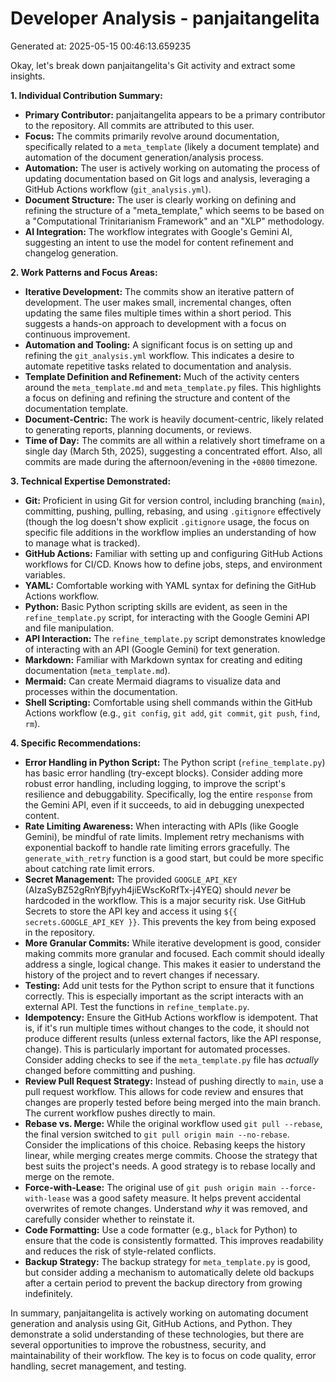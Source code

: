# Developer Analysis - panjaitangelita
Generated at: 2025-05-15 00:46:13.659235

Okay, let's break down panjaitangelita's Git activity and extract some insights.

**1. Individual Contribution Summary:**

*   **Primary Contributor:** panjaitangelita appears to be a primary contributor to the repository. All commits are attributed to this user.
*   **Focus:** The commits primarily revolve around documentation, specifically related to a `meta_template` (likely a document template) and automation of the document generation/analysis process.
*   **Automation:** The user is actively working on automating the process of updating documentation based on Git logs and analysis, leveraging a GitHub Actions workflow (`git_analysis.yml`).
*   **Document Structure:** The user is clearly working on defining and refining the structure of a "meta_template," which seems to be based on a "Computational Trinitarianism Framework" and an "XLP" methodology.
*   **AI Integration:** The workflow integrates with Google's Gemini AI, suggesting an intent to use the model for content refinement and changelog generation.

**2. Work Patterns and Focus Areas:**

*   **Iterative Development:** The commits show an iterative pattern of development. The user makes small, incremental changes, often updating the same files multiple times within a short period. This suggests a hands-on approach to development with a focus on continuous improvement.
*   **Automation and Tooling:**  A significant focus is on setting up and refining the `git_analysis.yml` workflow. This indicates a desire to automate repetitive tasks related to documentation and analysis.
*   **Template Definition and Refinement:** Much of the activity centers around the `meta_template.md` and `meta_template.py` files. This highlights a focus on defining and refining the structure and content of the documentation template.
*   **Document-Centric:** The work is heavily document-centric, likely related to generating reports, planning documents, or reviews.
*   **Time of Day:** The commits are all within a relatively short timeframe on a single day (March 5th, 2025), suggesting a concentrated effort. Also, all commits are made during the afternoon/evening in the `+0800` timezone.

**3. Technical Expertise Demonstrated:**

*   **Git:** Proficient in using Git for version control, including branching (`main`), committing, pushing, pulling, rebasing, and using `.gitignore` effectively (though the log doesn't show explicit `.gitignore` usage, the focus on specific file additions in the workflow implies an understanding of how to manage what is tracked).
*   **GitHub Actions:** Familiar with setting up and configuring GitHub Actions workflows for CI/CD. Knows how to define jobs, steps, and environment variables.
*   **YAML:** Comfortable working with YAML syntax for defining the GitHub Actions workflow.
*   **Python:** Basic Python scripting skills are evident, as seen in the `refine_template.py` script, for interacting with the Google Gemini API and file manipulation.
*   **API Interaction:**  The `refine_template.py` script demonstrates knowledge of interacting with an API (Google Gemini) for text generation.
*   **Markdown:** Familiar with Markdown syntax for creating and editing documentation (`meta_template.md`).
*   **Mermaid:** Can create Mermaid diagrams to visualize data and processes within the documentation.
*   **Shell Scripting:**  Comfortable using shell commands within the GitHub Actions workflow (e.g., `git config`, `git add`, `git commit`, `git push`, `find`, `rm`).

**4. Specific Recommendations:**

*   **Error Handling in Python Script:** The Python script (`refine_template.py`) has basic error handling (try-except blocks). Consider adding more robust error handling, including logging, to improve the script's resilience and debuggability.  Specifically, log the entire `response` from the Gemini API, even if it succeeds, to aid in debugging unexpected content.
*   **Rate Limiting Awareness:** When interacting with APIs (like Google Gemini), be mindful of rate limits. Implement retry mechanisms with exponential backoff to handle rate limiting errors gracefully. The `generate_with_retry` function is a good start, but could be more specific about catching rate limit errors.
*   **Secret Management:**  The provided `GOOGLE_API_KEY` (AIzaSyBZ52gRnYBjfyyh4jiEWscKoRfTx-j4YEQ) should *never* be hardcoded in the workflow.  This is a major security risk.  Use GitHub Secrets to store the API key and access it using `${{ secrets.GOOGLE_API_KEY }}`.  This prevents the key from being exposed in the repository.
*   **More Granular Commits:** While iterative development is good, consider making commits more granular and focused. Each commit should ideally address a single, logical change. This makes it easier to understand the history of the project and to revert changes if necessary.
*   **Testing:** Add unit tests for the Python script to ensure that it functions correctly. This is especially important as the script interacts with an external API.  Test the functions in `refine_template.py`.
*   **Idempotency:**  Ensure the GitHub Actions workflow is idempotent.  That is, if it's run multiple times without changes to the code, it should not produce different results (unless external factors, like the API response, change).  This is particularly important for automated processes.  Consider adding checks to see if the `meta_template.py` file has *actually* changed before committing and pushing.
*   **Review Pull Request Strategy:** Instead of pushing directly to `main`, use a pull request workflow. This allows for code review and ensures that changes are properly tested before being merged into the main branch. The current workflow pushes directly to main.
*   **Rebase vs. Merge:** While the original workflow used `git pull --rebase`, the final version switched to `git pull origin main --no-rebase`. Consider the implications of this choice. Rebasing keeps the history linear, while merging creates merge commits. Choose the strategy that best suits the project's needs.  A good strategy is to rebase locally and merge on the remote.
*   **Force-with-Lease:** The original use of `git push origin main --force-with-lease` was a good safety measure.  It helps prevent accidental overwrites of remote changes. Understand *why* it was removed, and carefully consider whether to reinstate it.
*   **Code Formatting:** Use a code formatter (e.g., `black` for Python) to ensure that the code is consistently formatted. This improves readability and reduces the risk of style-related conflicts.
*   **Backup Strategy:** The backup strategy for `meta_template.py` is good, but consider adding a mechanism to automatically delete old backups after a certain period to prevent the backup directory from growing indefinitely.

In summary, panjaitangelita is actively working on automating document generation and analysis using Git, GitHub Actions, and Python. They demonstrate a solid understanding of these technologies, but there are several opportunities to improve the robustness, security, and maintainability of their workflow.  The key is to focus on code quality, error handling, secret management, and testing.
